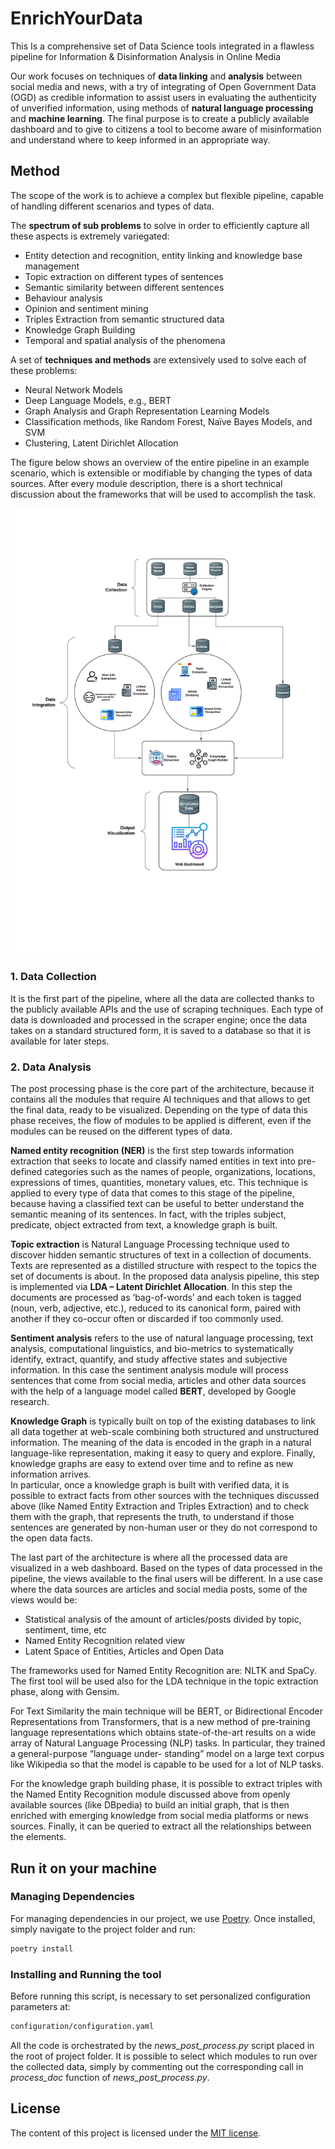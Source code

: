 # EnrichYourData

This Is a comprehensive set of Data Science tools integrated in a flawless pipeline for Information &amp; Disinformation Analysis in Online Media

Our work focuses on techniques of **data linking** and **analysis** between social media and news, with a try of integrating of Open Government Data (OGD) as credible information to assist users in evaluating the authenticity of unverified information, using methods of **natural language processing** and **machine learning**. The final purpose is to create a publicly available dashboard and to give to citizens a tool to become aware of misinformation and understand where to keep informed in an appropriate way.

## Method

The scope of the work is to achieve a complex but flexible pipeline, capable of handling different scenarios and types of data.

The **spectrum of sub problems** to solve in order to efficiently capture all these aspects is extremely variegated:

- Entity detection and recognition, entity linking and knowledge base management
- Topic extraction on different types of sentences  
- Semantic similarity between different sentences  
- Behaviour analysis
- Opinion and sentiment mining
- Triples Extraction from semantic structured data
- Knowledge Graph Building
- Temporal and spatial analysis of the phenomena  

A set of **techniques and methods** are extensively used to solve each of these problems:

- Neural Network Models  
- Deep Language Models, e.g., BERT  
- Graph Analysis and Graph Representation Learning Models  
- Classification methods, like Random Forest, Naïve Bayes Models, and SVM
- Clustering, Latent Dirichlet Allocation

The figure below shows an overview of the entire pipeline in an example scenario, which is extensible or modifiable by changing the types of data sources. After every module description, there is a short technical discussion about the frameworks that will be used to accomplish the task.

![Pipeline Architecture](https://github.com/DataSciencePolimi/IDiOM/blob/main/architecture.jpeg?raw=true)


### 1. Data Collection
It is the first part of the pipeline, where all the data are collected thanks to the publicly available APIs and the use of scraping techniques. Each type of data is downloaded and processed in the scraper engine; once the data takes on a standard structured form, it is saved to a database so that it is available for later steps.

### 2. Data Analysis
The post processing phase is the core part of the architecture, because it contains all the modules that require AI techniques and that allows to get the final data, ready to be visualized. Depending on the type of data this phase receives, the flow of modules to be applied is different, even if the modules can be reused on the different types of data.

**Named entity recognition (NER)** is the first step towards information extraction that seeks to locate and classify named entities in text into pre-defined categories such as the names of people, organizations, locations, expressions of times, quantities, monetary values, etc. This technique is applied to every type of data that comes to this stage of the pipeline, because having a classified text can be useful to better understand the semantic meaning of its sentences. In fact, with the triples subject, predicate, object extracted from text, a knowledge graph is built.

**Topic extraction** is Natural Language Processing technique used to discover hidden semantic structures of text in a collection of documents. Texts are represented as a distilled structure with respect to the topics the set of documents is about. In the proposed data analysis pipeline, this step is implemented via **LDA – Latent Dirichlet Allocation**. In this step the documents are processed as ‘bag-of-words’ and each token is tagged (noun, verb, adjective, etc.), reduced to its canonical form, paired with another if they co-occur often or discarded if too commonly used.

**Sentiment analysis** refers to the use of natural language processing, text analysis, computational linguistics, and bio-metrics to systematically identify, extract, quantify, and study affective states and subjective information. In this case the sentiment analysis module will process sentences that come from social media, articles and other data sources with the help of a language model called **BERT**, developed by Google research.

**Knowledge Graph** is typically built on top of the existing databases to link all data together at web-scale combining both structured and unstructured information. The meaning of the data is encoded in the graph in a natural language-like representation, making it easy to query and explore. Finally, knowledge graphs are easy to extend over time and to refine as new information arrives.  
In particular, once a knowledge graph is built with verified data, it is possible to extract facts from other sources with the techniques discussed above (like Named Entity Extraction and Triples Extraction) and to check them with the graph, that represents the truth, to understand if those sentences are generated by non-human user or they do not correspond to the open data facts.

The last part of the architecture is where all the processed data are visualized in a web dashboard. Based on the types of data processed in the pipeline, the views available to the final users will be different. In a use case where the data sources are articles and social media posts, some of the views would be:
- Statistical analysis of the amount of articles/posts divided by topic, sentiment, time, etc
- Named Entity Recognition related view  
- Latent Space of Entities, Articles and Open Data

The frameworks used for Named Entity Recognition are: NLTK and SpaCy. The first tool will be used also for the LDA technique in the topic extraction phase, along with Gensim.

For Text Similarity the main technique will be BERT, or Bidirectional Encoder Representations from Transformers, that is a new method of pre-training language representations which obtains state-of-the-art results on a wide array of Natural Language Processing (NLP) tasks. In particular, they trained a general-purpose “language under- standing” model on a large text corpus like Wikipedia so that the model is capable to be used for a lot of NLP tasks.

For the knowledge graph building phase, it is possible to extract triples with the Named Entity Recognition module discussed above from openly available sources (like DBpedia) to build an initial graph, that is then enriched with emerging knowledge from social media platforms or news sources. Finally, it can be queried to extract all the relationships between the elements.

## Run it on your machine

  

### Managing Dependencies

  

For managing dependencies in our project, we use <a href="https://python-poetry.org/">Poetry</a>.
Once installed, simply navigate to the project folder and run:

```bash
poetry install
```
  

### Installing and Running the tool

Before running this script, is necessary to set personalized configuration parameters at:
```bash
configuration/configuration.yaml
```
All the code is orchestrated by the *news_post_process.py* script placed in the root of project folder. 
It is possible to select which modules to run over the collected data, simply by commenting out the corresponding call in *process_doc* function of *news_post_process.py*.
  

## License

  

The content of this project is licensed under the [MIT license](LICENSE.md).
